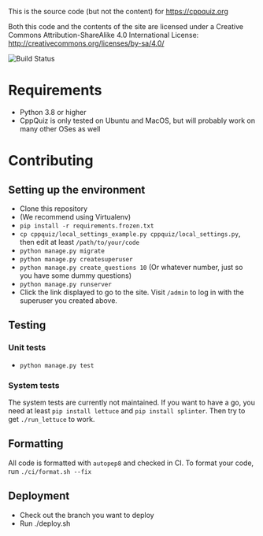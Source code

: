 This is the source code (but not the content) for https://cppquiz.org

Both this code and the contents of the site are licensed under a Creative Commons Attribution-ShareAlike 4.0 International License:
http://creativecommons.org/licenses/by-sa/4.0/

![Build Status](https://github.com/knatten/cppquiz/actions/workflows/ci.yml/badge.svg)

# Requirements
- Python 3.8 or higher
- CppQuiz is only tested on Ubuntu and MacOS, but will probably work on many other OSes as well

# Contributing

## Setting up the environment
- Clone this repository
- (We recommend using Virtualenv)
- `pip install -r requirements.frozen.txt`
- `cp cppquiz/local_settings_example.py cppquiz/local_settings.py`, then edit at least `/path/to/your/code`
- `python manage.py migrate`
- `python manage.py createsuperuser`
- `python manage.py create_questions 10` (Or whatever number, just so you have some dummy questions)
- `python manage.py runserver`
- Click the link displayed to go to the site. Visit `/admin` to log in with the superuser you created above.

## Testing

### Unit tests
- `python manage.py test`

### System tests
The system tests are currently not maintained. If you want to have a go, you need at least `pip install lettuce` and `pip install splinter`. Then try to get `./run_lettuce` to work.

## Formatting
All code is formatted with `autopep8` and checked in CI. To format your code, run `./ci/format.sh --fix`

## Deployment
- Check out the branch you want to deploy
- Run ./deploy.sh
